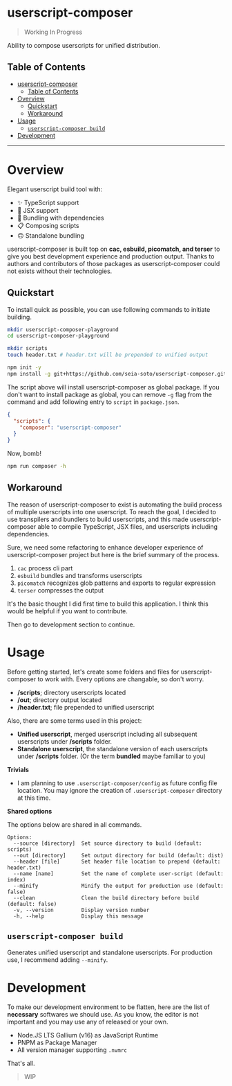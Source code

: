# userscript-composer

> Working In Progress

Ability to compose userscripts for unified distribution.

## Table of Contents

- [userscript-composer](#userscript-composer)
  - [Table of Contents](#table-of-contents)
- [Overview](#overview)
  - [Quickstart](#quickstart)
  - [Workaround](#workaround)
- [Usage](#usage)
  - [`userscript-composer build`](#userscript-composer-build)
- [Development](#development)

---

# Overview

Elegant userscript build tool with:
- ✨ TypeScript support
- 💫 JSX support
- 🔗 Bundling with dependencies
- 📋 Composing scripts
- 🙃 Standalone bundling

userscript-composer is built top on **cac, esbuild, picomatch, and terser** to give you best development experience and production output.
Thanks to authors and contributors of those packages as userscript-composer could not exists without their technologies.

## Quickstart

To install quick as possible, you can use following commands to initiate building.

```sh
mkdir userscript-composer-playground
cd userscript-composer-playground

mkdir scripts
touch header.txt # header.txt will be prepended to unified output

npm init -y
npm install -g git+https://github.com/seia-soto/userscript-composer.git
```

The script above will install userscript-composer as global package.
If you don't want to install package as global, you can remove `-g` flag from the command and add following entry to `script` in `package.json`.

```json
{
  "scripts": {
    "composer": "userscript-composer"
  }
}
```

Now, bomb!

```sh
npm run composer -h
```

## Workaround

The reason of userscript-composer to exist is automating the build process of multiple userscripts into one userscript.
To reach the goal, I decided to use transpilers and bundlers to build userscripts, and this made userscript-composer able to compile TypeScript, JSX files, and userscripts including dependencies.

Sure, we need some refactoring to enhance developer experience of userscript-composer project but here is the brief summary of the process.

1. `cac` process cli part
2. `esbuild` bundles and transforms userscripts
3. `picomatch` recognizes glob patterns and exports to regular expression
4. `terser` compresses the output

It's the basic thought I did first time to build this application.
I think this would be helpful if you want to contribute.

Then go to development section to continue.

# Usage

Before getting started, let's create some folders and files for userscript-composer to work with.
Every options are changable, so don't worry.

- **/scripts**; directory userscripts located
- **/out**; directory output located
- **/header.txt**; file prepended to unified userscript

Also, there are some terms used in this project:

- **Unified userscript**, merged userscript including all subsequent userscripts under **/scripts** folder.
- **Standalone userscript**, the standalone version of each userscripts under **/scripts** folder. (Or the term **bundled** maybe familiar to you)

**Trivials**

- I am planning to use `.userscript-composer/config` as future config file location. You may ignore the creation of `.userscript-composer` directory at this time.

**Shared options**

The options below are shared in all commands.

```
Options:
  --source [directory]  Set source directory to build (default: scripts)
  --out [directory]     Set output directory for build (default: dist)
  --header [file]       Set header file location to prepend (default: header.txt)
  --name [name]         Set the name of complete user-script (default: index)
  --minify              Minify the output for production use (default: false)
  --clean               Clean the build directory before build (default: false)
  -v, --version         Display version number
  -h, --help            Display this message
```

## `userscript-composer build`

Generates unified userscript and standalone userscripts.
For production use, I recommend adding `--minify`.

# Development

To make our development environment to be flatten, here are the list of **necessary** softwares we should use.
As you know, the editor is not important and you may use any of released or your own.

- Node.JS LTS Gallium (v16) as JavaScript Runtime
- PNPM as Package Manager
- All version manager supporting `.nvmrc`

That's all.

> WIP

